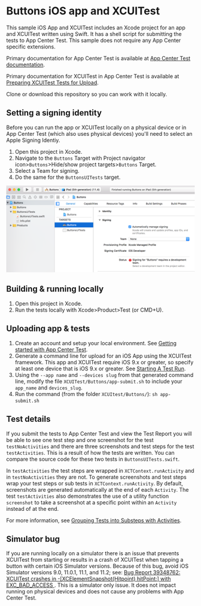 # Buttons iOS app and XCUITest

This sample iOS App and XCUITest includes an Xcode project for an app and XCUITest written using Swift. It has a shell script for submitting the tests to App Center Test. This sample does not require any App Center specific extensions.

Primary documentation for App Center Test is available at [App Center Test documentation](https://docs.microsoft.com/en-us/appcenter/test-cloud/).

Primary documentation for XCUITest in App Center Test is available at [Preparing XCUITest Tests for Upload](https://docs.microsoft.com/en-us/appcenter/test-cloud/preparing-for-upload/xcuitest).

Clone or download this repository so you can work with it locally.

## Setting a signing identity

Before you can run the app or XCUITest locally on a physical device or in App Center Test (which also uses physical devices) you'll need to select an Apple Signing Identiy.

1. Open this project in Xcode.  
2. Navigate to the `Buttons` Target with Project navigator icon>`Buttons`>Hide/show project targets>`Buttons` Target.  
3. Select a Team for signing.
4. Do the same for the `ButtonsUITests` target.  

![Project Targets](images/ButtonsTarget.png)

## Building & running locally

1. Open this project in Xcode.  
2. Run the tests locally with Xcode>Product>Test (or CMD+U).  

## Uploading app & tests

1. Create an account and setup your local environment. See [Getting started with App Center Test](https://docs.microsoft.com/en-us/appcenter/test-cloud/getting-started).  
2. Generate a command line for upload for an iOS App using the XCUITest framework. This app and XCUITest require iOS 9.x or greater, so specify at least one device that is iOS 9.x or greater.
See [Starting A Test Run](https://docs.microsoft.com/en-us/appcenter/test-cloud/starting-a-test-run).  
3. Using the `--app name` and `--devices slug` from that generated command line, modify the file `XCUITest/Buttons/app-submit.sh` to include your `app_name` and `devices_slug`.  
4. Run the command (from the folder `XCUItest/Buttons/`): `sh app-submit.sh`  

## Test details

If you submit the tests to App Center Test and view the Test Report you will be able to see one test step and one screenshot for the test `testNoActivities` and there are three screenshots and test steps for the test `testActivities`. This is a result of how the tests are written. You can compare the source code for these two tests in `ButtonsUITests.swift`.

In `testActivities` the test steps are wrapped in `XCTContext.runActivity` and in `testNoActivities` they are not. To generate screenshots and test steps wrap your test steps or sub tests in `XCTContext.runActivity`. By default, screenshots are generated automatically at the end of each `Activity`. The test `testActivities` also demonstrates the use of a utility function `screenshot` to take a screenshot at a specific point within an `Activity` instead of at the end.

For more information, see [Grouping Tests into Substeps with Activities](https://developer.apple.com/documentation/xctest/activities_and_attachments/grouping_tests_into_substeps_with_activities).

## Simulator bug

If you are running locally on a simulator there is an issue that prevents XCUITest from starting or results in a crash of XCUITest when tapping a button with certain iOS Simulator versions. Because of this bug, avoid iOS Simulator versions 9.0, 11.0.1, 11.1, and 11.2; see: [Bug Report 39348762: XCUITest crashes in -[XCElementSnapshot(Hitpoint) hitPoint:] with EXC_BAD_ACCESS ](https://github.com/lionheart/openradar-mirror/issues/19677). This is a simulator only issue. It does not impact running on physical devices and does not cause any problems with App Center Test.  
